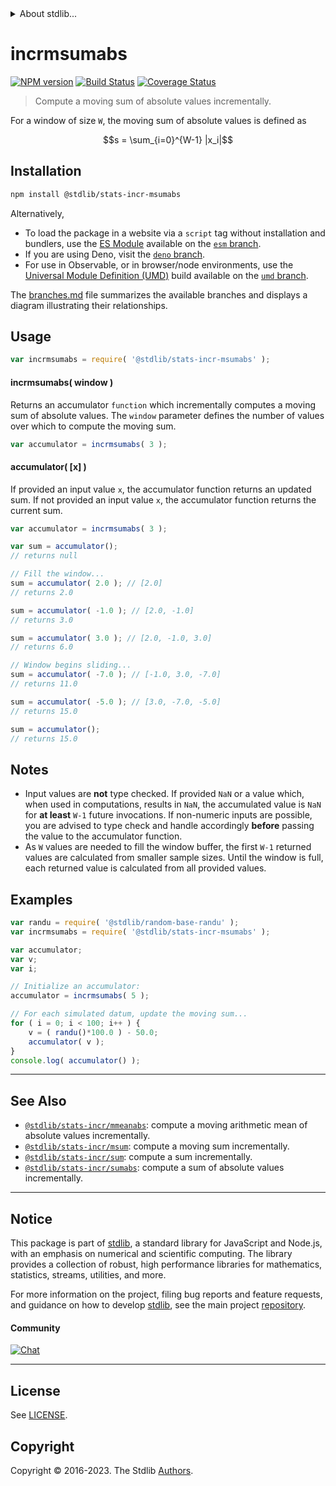 <!--

@license Apache-2.0

Copyright (c) 2018 The Stdlib Authors.

Licensed under the Apache License, Version 2.0 (the "License");
you may not use this file except in compliance with the License.
You may obtain a copy of the License at

   http://www.apache.org/licenses/LICENSE-2.0

Unless required by applicable law or agreed to in writing, software
distributed under the License is distributed on an "AS IS" BASIS,
WITHOUT WARRANTIES OR CONDITIONS OF ANY KIND, either express or implied.
See the License for the specific language governing permissions and
limitations under the License.

-->


<details>
  <summary>
    About stdlib...
  </summary>
  <p>We believe in a future in which the web is a preferred environment for numerical computation. To help realize this future, we've built stdlib. stdlib is a standard library, with an emphasis on numerical and scientific computation, written in JavaScript (and C) for execution in browsers and in Node.js.</p>
  <p>The library is fully decomposable, being architected in such a way that you can swap out and mix and match APIs and functionality to cater to your exact preferences and use cases.</p>
  <p>When you use stdlib, you can be absolutely certain that you are using the most thorough, rigorous, well-written, studied, documented, tested, measured, and high-quality code out there.</p>
  <p>To join us in bringing numerical computing to the web, get started by checking us out on <a href="https://github.com/stdlib-js/stdlib">GitHub</a>, and please consider <a href="https://opencollective.com/stdlib">financially supporting stdlib</a>. We greatly appreciate your continued support!</p>
</details>

# incrmsumabs

[![NPM version][npm-image]][npm-url] [![Build Status][test-image]][test-url] [![Coverage Status][coverage-image]][coverage-url] <!-- [![dependencies][dependencies-image]][dependencies-url] -->

> Compute a moving sum of absolute values incrementally.

<section class="intro">

For a window of size `W`, the moving sum of absolute values is defined as

<!-- <equation class="equation" label="eq:moving_sum_absolute_values" align="center" raw="s = \sum_{i=0}^{W-1} |x_i|" alt="Equation for the moving sum of absolute values."> -->

```math
s = \sum_{i=0}^{W-1} |x_i|
```

<!-- <div class="equation" align="center" data-raw-text="s = \sum_{i=0}^{W-1} |x_i|" data-equation="eq:moving_sum_absolute_values">
    <img src="https://cdn.jsdelivr.net/gh/stdlib-js/stdlib@49d8cabda84033d55d7b8069f19ee3dd8b8d1496/lib/node_modules/@stdlib/stats/incr/msumabs/docs/img/equation_moving_sum_absolute_values.svg" alt="Equation for the moving sum of absolute values.">
    <br>
</div> -->

<!-- </equation> -->

</section>

<!-- /.intro -->

<section class="installation">

## Installation

```bash
npm install @stdlib/stats-incr-msumabs
```

Alternatively,

-   To load the package in a website via a `script` tag without installation and bundlers, use the [ES Module][es-module] available on the [`esm` branch][esm-url].
-   If you are using Deno, visit the [`deno` branch][deno-url].
-   For use in Observable, or in browser/node environments, use the [Universal Module Definition (UMD)][umd] build available on the [`umd` branch][umd-url].

The [branches.md][branches-url] file summarizes the available branches and displays a diagram illustrating their relationships.

</section>

<section class="usage">

## Usage

```javascript
var incrmsumabs = require( '@stdlib/stats-incr-msumabs' );
```

#### incrmsumabs( window )

Returns an accumulator `function` which incrementally computes a moving sum of absolute values. The `window` parameter defines the number of values over which to compute the moving sum.

```javascript
var accumulator = incrmsumabs( 3 );
```

#### accumulator( \[x] )

If provided an input value `x`, the accumulator function returns an updated sum. If not provided an input value `x`, the accumulator function returns the current sum.

```javascript
var accumulator = incrmsumabs( 3 );

var sum = accumulator();
// returns null

// Fill the window...
sum = accumulator( 2.0 ); // [2.0]
// returns 2.0

sum = accumulator( -1.0 ); // [2.0, -1.0]
// returns 3.0

sum = accumulator( 3.0 ); // [2.0, -1.0, 3.0]
// returns 6.0

// Window begins sliding...
sum = accumulator( -7.0 ); // [-1.0, 3.0, -7.0]
// returns 11.0

sum = accumulator( -5.0 ); // [3.0, -7.0, -5.0]
// returns 15.0

sum = accumulator();
// returns 15.0
```

</section>

<!-- /.usage -->

<section class="notes">

## Notes

-   Input values are **not** type checked. If provided `NaN` or a value which, when used in computations, results in `NaN`, the accumulated value is `NaN` for **at least** `W-1` future invocations. If non-numeric inputs are possible, you are advised to type check and handle accordingly **before** passing the value to the accumulator function.
-   As `W` values are needed to fill the window buffer, the first `W-1` returned values are calculated from smaller sample sizes. Until the window is full, each returned value is calculated from all provided values.

</section>

<!-- /.notes -->

<section class="examples">

## Examples

<!-- eslint no-undef: "error" -->

```javascript
var randu = require( '@stdlib/random-base-randu' );
var incrmsumabs = require( '@stdlib/stats-incr-msumabs' );

var accumulator;
var v;
var i;

// Initialize an accumulator:
accumulator = incrmsumabs( 5 );

// For each simulated datum, update the moving sum...
for ( i = 0; i < 100; i++ ) {
    v = ( randu()*100.0 ) - 50.0;
    accumulator( v );
}
console.log( accumulator() );
```

</section>

<!-- /.examples -->

<!-- Section for related `stdlib` packages. Do not manually edit this section, as it is automatically populated. -->

<section class="related">

* * *

## See Also

-   <span class="package-name">[`@stdlib/stats-incr/mmeanabs`][@stdlib/stats/incr/mmeanabs]</span><span class="delimiter">: </span><span class="description">compute a moving arithmetic mean of absolute values incrementally.</span>
-   <span class="package-name">[`@stdlib/stats-incr/msum`][@stdlib/stats/incr/msum]</span><span class="delimiter">: </span><span class="description">compute a moving sum incrementally.</span>
-   <span class="package-name">[`@stdlib/stats-incr/sum`][@stdlib/stats/incr/sum]</span><span class="delimiter">: </span><span class="description">compute a sum incrementally.</span>
-   <span class="package-name">[`@stdlib/stats-incr/sumabs`][@stdlib/stats/incr/sumabs]</span><span class="delimiter">: </span><span class="description">compute a sum of absolute values incrementally.</span>

</section>

<!-- /.related -->

<!-- Section for all links. Make sure to keep an empty line after the `section` element and another before the `/section` close. -->


<section class="main-repo" >

* * *

## Notice

This package is part of [stdlib][stdlib], a standard library for JavaScript and Node.js, with an emphasis on numerical and scientific computing. The library provides a collection of robust, high performance libraries for mathematics, statistics, streams, utilities, and more.

For more information on the project, filing bug reports and feature requests, and guidance on how to develop [stdlib][stdlib], see the main project [repository][stdlib].

#### Community

[![Chat][chat-image]][chat-url]

---

## License

See [LICENSE][stdlib-license].


## Copyright

Copyright &copy; 2016-2023. The Stdlib [Authors][stdlib-authors].

</section>

<!-- /.stdlib -->

<!-- Section for all links. Make sure to keep an empty line after the `section` element and another before the `/section` close. -->

<section class="links">

[npm-image]: http://img.shields.io/npm/v/@stdlib/stats-incr-msumabs.svg
[npm-url]: https://npmjs.org/package/@stdlib/stats-incr-msumabs

[test-image]: https://github.com/stdlib-js/stats-incr-msumabs/actions/workflows/test.yml/badge.svg?branch=v0.1.1
[test-url]: https://github.com/stdlib-js/stats-incr-msumabs/actions/workflows/test.yml?query=branch:v0.1.1

[coverage-image]: https://img.shields.io/codecov/c/github/stdlib-js/stats-incr-msumabs/main.svg
[coverage-url]: https://codecov.io/github/stdlib-js/stats-incr-msumabs?branch=main

<!--

[dependencies-image]: https://img.shields.io/david/stdlib-js/stats-incr-msumabs.svg
[dependencies-url]: https://david-dm.org/stdlib-js/stats-incr-msumabs/main

-->

[chat-image]: https://img.shields.io/gitter/room/stdlib-js/stdlib.svg
[chat-url]: https://app.gitter.im/#/room/#stdlib-js_stdlib:gitter.im

[stdlib]: https://github.com/stdlib-js/stdlib

[stdlib-authors]: https://github.com/stdlib-js/stdlib/graphs/contributors

[umd]: https://github.com/umdjs/umd
[es-module]: https://developer.mozilla.org/en-US/docs/Web/JavaScript/Guide/Modules

[deno-url]: https://github.com/stdlib-js/stats-incr-msumabs/tree/deno
[umd-url]: https://github.com/stdlib-js/stats-incr-msumabs/tree/umd
[esm-url]: https://github.com/stdlib-js/stats-incr-msumabs/tree/esm
[branches-url]: https://github.com/stdlib-js/stats-incr-msumabs/blob/main/branches.md

[stdlib-license]: https://raw.githubusercontent.com/stdlib-js/stats-incr-msumabs/main/LICENSE

<!-- <related-links> -->

[@stdlib/stats/incr/mmeanabs]: https://github.com/stdlib-js/stats-incr-mmeanabs

[@stdlib/stats/incr/msum]: https://github.com/stdlib-js/stats-incr-msum

[@stdlib/stats/incr/sum]: https://github.com/stdlib-js/stats-incr-sum

[@stdlib/stats/incr/sumabs]: https://github.com/stdlib-js/stats-incr-sumabs

<!-- </related-links> -->

</section>

<!-- /.links -->

